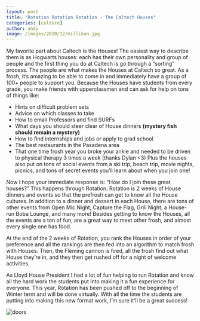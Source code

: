 ```yaml
---
layout: post
title: "Rotation Rotation Rotation - The Caltech Houses" 
categories: [culture]
author: andy
image: /images/2020/12/millikan.jpg
---
```



My favorite part about Caltech is the Houses! The easiest way to describe them is as Hogwarts houses: each has their own personality and group of people and the first thing you do at Caltech is go through a “sorting” process. The people are what makes the Houses at Caltech so great. As a frosh, it’s amazing to be able to come in and immediately have a group of 100+ people to support you. Because the Houses have students from every grade, you make friends with upperclassmen and can ask for help on tons of things like:

* Hints on difficult problem sets
* Advice on which classes to take
* How to email Professors and find SURFs
* What days you should steer clear of House dinners **(mystery fish should remain a mystery)**
* How to find internships and jobs or apply to grad school
* The best restaurants in the Pasadena area
* That one time frosh year you broke your ankle and needed to be driven to physical therapy 3 times a week (thanks Dylan <3)
Plus the houses also put on tons of social events from a ski trip, beach trip, movie nights, picnics, and tons of secret events you’ll learn about when you join one! 

Now I hope your immediate response is: “How do I join these great houses?” This happens through Rotation. Rotation is 2 weeks of House dinners and events so that the prefrosh can get to know all the House cultures. In addition to a dinner and dessert in each House, there are tons of other events from Open Mic Night, Capture the Flag, Grill Night, a House-run Boba Lounge, and many more! Besides getting to know the Houses, all the events are a ton of fun, are a great way to meet other frosh, and almost every single one has food. 

At the end of the 2 weeks of Rotation, you rank the Houses in order of your preference and all the rankings are then fed into an algorithm to match frosh with Houses. Then, the Fleming cannon is fired, all the frosh find out what House they’re in, and they then get rushed off for a night of welcome activities. 

As Lloyd House President I had a lot of fun helping to run Rotation and know all the hard work the students put into making it a fun experience for everyone. This year, Rotation has been pushed off to the beginning of Winter term and will be done virtually. With all the time the students are putting into making this new format work, I’m sure it’ll be a great success! 

![ doors ](/images/2020/12/doors.jpg)
